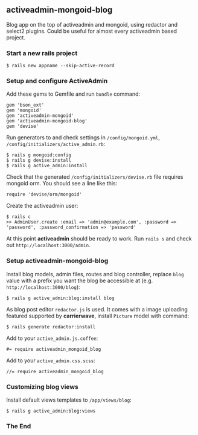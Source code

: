 ## activeadmin-mongoid-blog

Blog app on the top of activeadmin and mongoid, using redactor and select2 plugins. Could be useful for almost every activeadmin based project.

### Start a new rails project

    $ rails new appname --skip-active-record

### Setup and configure ActiveAdmin

Add these gems to Gemfile and run `bundle` command:

    gem 'bson_ext'
    gem 'mongoid'
    gem 'activeadmin-mongoid'
    gem 'activeadmin-mongoid-blog'
    gem 'devise'

Run generators to and check settings in `/config/mongoid.yml`, `/config/initializers/active_admin.rb`:

    $ rails g mongoid:config
    $ rails g devise:install
    $ rails g active_admin:install

Check that the generated `/config/initializers/devise.rb` file requires mongoid orm. You should see a line like this:

    require 'devise/orm/mongoid'

Create the activeadmin user:

    $ rails c
    >> AdminUser.create :email => 'admin@example.com', :password => 'password', :password_confirmation => 'password'

At this point **activeadmin** should be ready to work. Run `rails s` and check out `http://localhost:3000/admin`.

### Setup activeadmin-mongoid-blog

Install blog models, admin files, routes and blog controller, replace `blog` value with a prefix you want the blog be accessible at (e.g. `http://localhost:3000/blog`):

    $ rails g active_admin:blog:install blog

As blog post editor `redactor.js` is used. It comes with a image uploading featured supported by **carrierwave**, install `Picture` model with command:

    $ rails generate redactor:install

Add to your `active_admin.js.coffee`:

    #= require activeadmin_mongoid_blog

Add to your `active_admin.css.scss`:

    //= require activeadmin_mongoid_blog

### Customizing blog views

Install default views templates to `/app/views/blog`:

    $ rails g active_admin:blog:views

### The End
